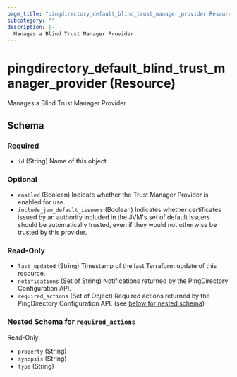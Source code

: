 ```yaml
---
page_title: "pingdirectory_default_blind_trust_manager_provider Resource - terraform-provider-pingdirectory"
subcategory: ""
description: |-
  Manages a Blind Trust Manager Provider.
---
```


# pingdirectory_default_blind_trust_manager_provider (Resource)

Manages a Blind Trust Manager Provider.



<!-- schema generated by tfplugindocs -->
## Schema

### Required

- `id` (String) Name of this object.

### Optional

- `enabled` (Boolean) Indicate whether the Trust Manager Provider is enabled for use.
- `include_jvm_default_issuers` (Boolean) Indicates whether certificates issued by an authority included in the JVM's set of default issuers should be automatically trusted, even if they would not otherwise be trusted by this provider.

### Read-Only

- `last_updated` (String) Timestamp of the last Terraform update of this resource.
- `notifications` (Set of String) Notifications returned by the PingDirectory Configuration API.
- `required_actions` (Set of Object) Required actions returned by the PingDirectory Configuration API. (see [below for nested schema](#nestedatt--required_actions))

<a id="nestedatt--required_actions"></a>
### Nested Schema for `required_actions`

Read-Only:

- `property` (String)
- `synopsis` (String)
- `type` (String)

